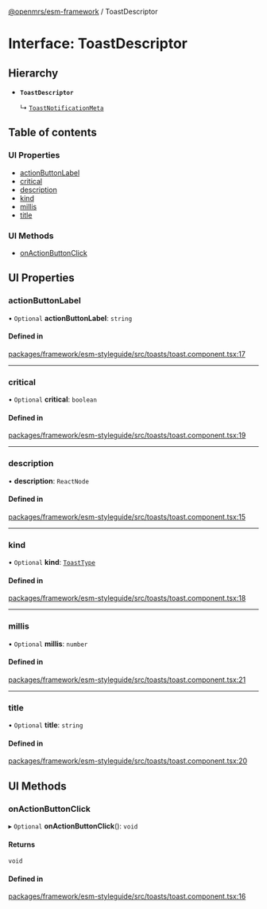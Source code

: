 [@openmrs/esm-framework](../API.md) / ToastDescriptor

# Interface: ToastDescriptor

## Hierarchy

- **`ToastDescriptor`**

  ↳ [`ToastNotificationMeta`](ToastNotificationMeta.md)

## Table of contents

### UI Properties

- [actionButtonLabel](ToastDescriptor.md#actionbuttonlabel)
- [critical](ToastDescriptor.md#critical)
- [description](ToastDescriptor.md#description)
- [kind](ToastDescriptor.md#kind)
- [millis](ToastDescriptor.md#millis)
- [title](ToastDescriptor.md#title)

### UI Methods

- [onActionButtonClick](ToastDescriptor.md#onactionbuttonclick)

## UI Properties

### actionButtonLabel

• `Optional` **actionButtonLabel**: `string`

#### Defined in

[packages/framework/esm-styleguide/src/toasts/toast.component.tsx:17](https://github.com/openmrs/openmrs-esm-core/blob/main/packages/framework/esm-styleguide/src/toasts/toast.component.tsx#L17)

___

### critical

• `Optional` **critical**: `boolean`

#### Defined in

[packages/framework/esm-styleguide/src/toasts/toast.component.tsx:19](https://github.com/openmrs/openmrs-esm-core/blob/main/packages/framework/esm-styleguide/src/toasts/toast.component.tsx#L19)

___

### description

• **description**: `ReactNode`

#### Defined in

[packages/framework/esm-styleguide/src/toasts/toast.component.tsx:15](https://github.com/openmrs/openmrs-esm-core/blob/main/packages/framework/esm-styleguide/src/toasts/toast.component.tsx#L15)

___

### kind

• `Optional` **kind**: [`ToastType`](../API.md#toasttype)

#### Defined in

[packages/framework/esm-styleguide/src/toasts/toast.component.tsx:18](https://github.com/openmrs/openmrs-esm-core/blob/main/packages/framework/esm-styleguide/src/toasts/toast.component.tsx#L18)

___

### millis

• `Optional` **millis**: `number`

#### Defined in

[packages/framework/esm-styleguide/src/toasts/toast.component.tsx:21](https://github.com/openmrs/openmrs-esm-core/blob/main/packages/framework/esm-styleguide/src/toasts/toast.component.tsx#L21)

___

### title

• `Optional` **title**: `string`

#### Defined in

[packages/framework/esm-styleguide/src/toasts/toast.component.tsx:20](https://github.com/openmrs/openmrs-esm-core/blob/main/packages/framework/esm-styleguide/src/toasts/toast.component.tsx#L20)

## UI Methods

### onActionButtonClick

▸ `Optional` **onActionButtonClick**(): `void`

#### Returns

`void`

#### Defined in

[packages/framework/esm-styleguide/src/toasts/toast.component.tsx:16](https://github.com/openmrs/openmrs-esm-core/blob/main/packages/framework/esm-styleguide/src/toasts/toast.component.tsx#L16)

